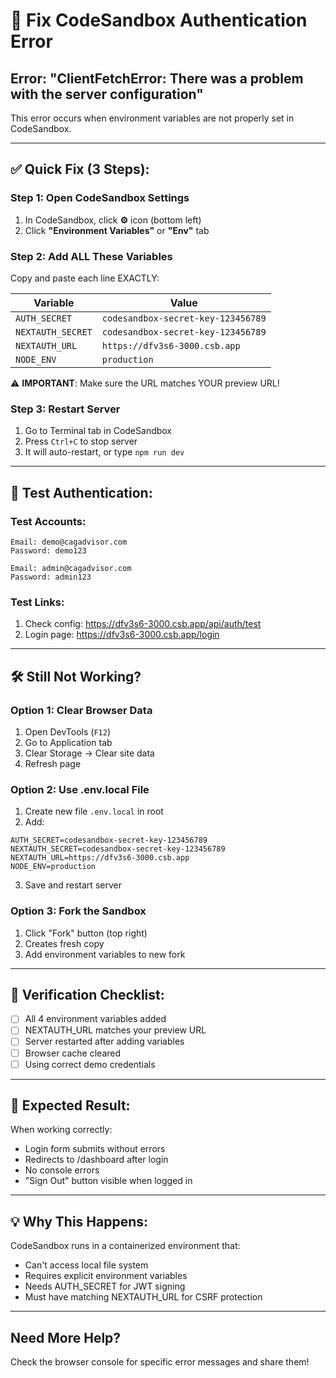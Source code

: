 # 🔧 Fix CodeSandbox Authentication Error

## Error: "ClientFetchError: There was a problem with the server configuration"

This error occurs when environment variables are not properly set in CodeSandbox.

---

## ✅ Quick Fix (3 Steps):

### Step 1: Open CodeSandbox Settings
1. In CodeSandbox, click **⚙️** icon (bottom left)
2. Click **"Environment Variables"** or **"Env"** tab

### Step 2: Add ALL These Variables
Copy and paste each line EXACTLY:

| Variable | Value |
|----------|-------|
| `AUTH_SECRET` | `codesandbox-secret-key-123456789` |
| `NEXTAUTH_SECRET` | `codesandbox-secret-key-123456789` |
| `NEXTAUTH_URL` | `https://dfv3s6-3000.csb.app` |
| `NODE_ENV` | `production` |

⚠️ **IMPORTANT**: Make sure the URL matches YOUR preview URL!

### Step 3: Restart Server
1. Go to Terminal tab in CodeSandbox
2. Press `Ctrl+C` to stop server
3. It will auto-restart, or type `npm run dev`

---

## 🔐 Test Authentication:

### Test Accounts:
```
Email: demo@cagadvisor.com
Password: demo123
```

```
Email: admin@cagadvisor.com  
Password: admin123
```

### Test Links:
1. Check config: https://dfv3s6-3000.csb.app/api/auth/test
2. Login page: https://dfv3s6-3000.csb.app/login

---

## 🛠️ Still Not Working?

### Option 1: Clear Browser Data
1. Open DevTools (`F12`)
2. Go to Application tab
3. Clear Storage → Clear site data
4. Refresh page

### Option 2: Use .env.local File
1. Create new file `.env.local` in root
2. Add:
```env
AUTH_SECRET=codesandbox-secret-key-123456789
NEXTAUTH_SECRET=codesandbox-secret-key-123456789
NEXTAUTH_URL=https://dfv3s6-3000.csb.app
NODE_ENV=production
```
3. Save and restart server

### Option 3: Fork the Sandbox
1. Click "Fork" button (top right)
2. Creates fresh copy
3. Add environment variables to new fork

---

## 📝 Verification Checklist:

- [ ] All 4 environment variables added
- [ ] NEXTAUTH_URL matches your preview URL
- [ ] Server restarted after adding variables
- [ ] Browser cache cleared
- [ ] Using correct demo credentials

---

## 🎯 Expected Result:

When working correctly:
- Login form submits without errors
- Redirects to /dashboard after login
- No console errors
- "Sign Out" button visible when logged in

---

## 💡 Why This Happens:

CodeSandbox runs in a containerized environment that:
- Can't access local file system
- Requires explicit environment variables
- Needs AUTH_SECRET for JWT signing
- Must have matching NEXTAUTH_URL for CSRF protection

---

## Need More Help?

Check the browser console for specific error messages and share them!